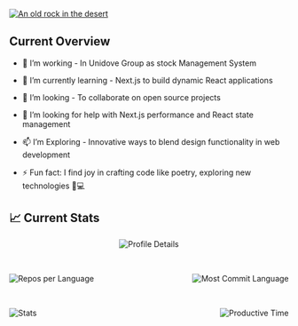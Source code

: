 
[![An old rock in the desert](https://i.ibb.co/5v9G6Fw/Cover.png "Shiprock, New Mexico by Beau Rogers")](https://www.linkedin.com/in/shaif-shajed-tonoy-17356121a/)


## Current Overview

- 🔭 I’m working - In Unidove Group as stock Management System

- 🌱 I’m currently learning - Next.js to build dynamic React applications

- 👯 I’m looking - To collaborate on open source projects

- 🤔 I’m looking for help with Next.js performance and React state management

- 📫 I’m Exploring - Innovative ways to blend design functionality in web development

- ⚡ Fun fact: I find joy in crafting code like poetry, exploring new technologies 📜💻

## 📈 Current Stats


<div align="center">
    <p><img src="http://github-profile-summary-cards.vercel.app/api/cards/profile-details?username=tonoy3125&theme=darcula" alt="Profile Details"></p>
    </br>
    <p style="display: flex; justify-content: space-between; gap: 10px; width: 100%;"><img src="http://github-profile-summary-cards.vercel.app/api/cards/repos-per-language?username=tonoy3125&theme=darcula" alt="Repos per Language"> <img src="http://github-profile-summary-cards.vercel.app/api/cards/most-commit-language?username=tonoy3125&theme=darcula" alt="Most Commit Language"></p>
    </br>
    <p style="display: flex; justify-content: space-between; gap: 10px; width: 100%;"><img src="http://github-profile-summary-cards.vercel.app/api/cards/stats?username=tonoy3125&theme=darcula" alt="Stats"> <img src="http://github-profile-summary-cards.vercel.app/api/cards/productive-time?username=tonoy3125&theme=darcula&utcOffset=8" alt="Productive Time"></p>
</div>